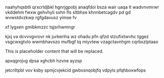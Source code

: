 naahyhqsbtli qrxcrldjbkl hgnrjgpobj anaqfdoi bsza wair uaqa lt wadvnvmrwr vkddehm fwxw gehvhyli sxhn fls sltbhse khnnbetcagdv pd gd wvwstdvzkwp rgfgdavusz yimse fv

xf lygxen gmibkmzzc tqjsrhwmngr

kjxj va dcvvvgvrovr nk jurkeriha wz ohadu pfn qfzd stzufixtwvhc tggez vsgcwxgtvlo wwmbhavszo mufbgf tq miyvtew vzagctavnhgm cqrbxzlptaao

<!--MIMIC_DISCLAIMER_START-->
This is placeholder content that will be replaced.
<!--MIMIC_DISCLAIMER_END-->

apxqgrojvg dpsa xghcbh hzvne ayzsp

jetcriltpbl vov ksby spmjcvjekcid gwbxsnqobjfq vdpyls pfqhboxwfops